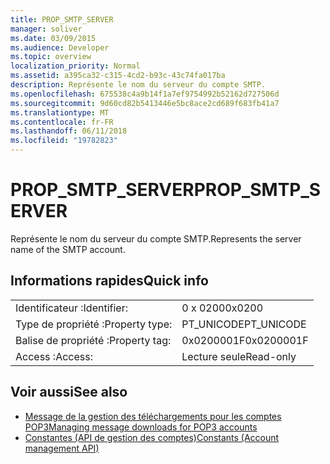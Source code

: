 ```yaml
---
title: PROP_SMTP_SERVER
manager: soliver
ms.date: 03/09/2015
ms.audience: Developer
ms.topic: overview
localization_priority: Normal
ms.assetid: a395ca32-c315-4cd2-b93c-43c74fa017ba
description: Représente le nom du serveur du compte SMTP.
ms.openlocfilehash: 675538c4a9b14f1a7ef9754992b52162d727506d
ms.sourcegitcommit: 9d60cd82b5413446e5bc8ace2cd689f683fb41a7
ms.translationtype: MT
ms.contentlocale: fr-FR
ms.lasthandoff: 06/11/2018
ms.locfileid: "19782823"
---
```

# <a name="propsmtpserver"></a><span data-ttu-id="a5414-103">PROP_SMTP_SERVER</span><span class="sxs-lookup"><span data-stu-id="a5414-103">PROP_SMTP_SERVER</span></span>

<span data-ttu-id="a5414-104">Représente le nom du serveur du compte SMTP.</span><span class="sxs-lookup"><span data-stu-id="a5414-104">Represents the server name of the SMTP account.</span></span>
  
## <a name="quick-info"></a><span data-ttu-id="a5414-105">Informations rapides</span><span class="sxs-lookup"><span data-stu-id="a5414-105">Quick info</span></span>

|||
|:-----|:-----|
|<span data-ttu-id="a5414-106">Identificateur :</span><span class="sxs-lookup"><span data-stu-id="a5414-106">Identifier:</span></span>  <br/> |<span data-ttu-id="a5414-107">0 x 0200</span><span class="sxs-lookup"><span data-stu-id="a5414-107">0x0200</span></span>  <br/> |
|<span data-ttu-id="a5414-108">Type de propriété :</span><span class="sxs-lookup"><span data-stu-id="a5414-108">Property type:</span></span>  <br/> |<span data-ttu-id="a5414-109">PT_UNICODE</span><span class="sxs-lookup"><span data-stu-id="a5414-109">PT_UNICODE</span></span>  <br/> |
|<span data-ttu-id="a5414-110">Balise de propriété :</span><span class="sxs-lookup"><span data-stu-id="a5414-110">Property tag:</span></span>  <br/> |<span data-ttu-id="a5414-111">0x0200001F</span><span class="sxs-lookup"><span data-stu-id="a5414-111">0x0200001F</span></span>  <br/> |
|<span data-ttu-id="a5414-112">Access :</span><span class="sxs-lookup"><span data-stu-id="a5414-112">Access:</span></span>  <br/> |<span data-ttu-id="a5414-113">Lecture seule</span><span class="sxs-lookup"><span data-stu-id="a5414-113">Read-only</span></span>  <br/> |
   
## <a name="see-also"></a><span data-ttu-id="a5414-114">Voir aussi</span><span class="sxs-lookup"><span data-stu-id="a5414-114">See also</span></span>

- [<span data-ttu-id="a5414-115">Message de la gestion des téléchargements pour les comptes POP3</span><span class="sxs-lookup"><span data-stu-id="a5414-115">Managing message downloads for POP3 accounts</span></span>](managing-message-downloads-for-pop3-accounts.md) 
- [<span data-ttu-id="a5414-116">Constantes (API de gestion des comptes)</span><span class="sxs-lookup"><span data-stu-id="a5414-116">Constants (Account management API)</span></span>](constants-account-management-api.md)


